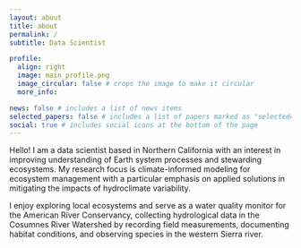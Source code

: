 ```yaml
---
layout: about
title: about
permalink: /
subtitle: Data Scientist

profile:
  align: right
  image: main_profile.png
  image_circular: false # crops the image to make it circular
  more_info: 

news: false # includes a list of news items
selected_papers: false # includes a list of papers marked as "selected={true}"
social: true # includes social icons at the bottom of the page
---
```


Hello! I am a data scientist based in Northern California with an interest in improving understanding of Earth system processes and stewarding ecosystems. My research focus is climate-informed modeling for ecosystem management with a particular emphasis on applied solutions in mitigating the impacts of hydroclimate variability. 

I enjoy exploring local ecosystems and serve as a water quality monitor for the American River Conservancy, collecting hydrological data in the Cosumnes River Watershed by recording field measurements, documenting habitat conditions, and observing species in the western Sierra river.
